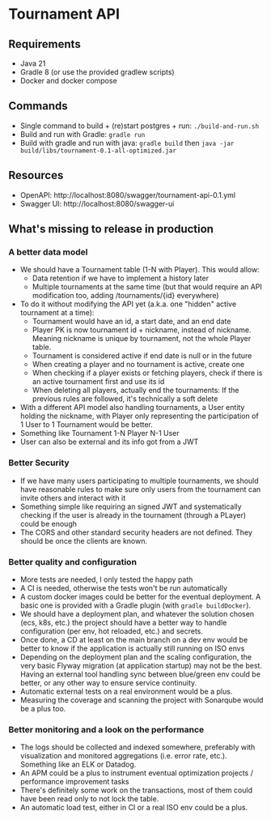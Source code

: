 # Tournament API

## Requirements
* Java 21
* Gradle 8 (or use the provided gradlew scripts)
* Docker and docker compose

## Commands
* Single command to build + (re)start postgres + run: `./build-and-run.sh`
* Build and run with Gradle: `gradle run`
* Build with gradle and run with java: `gradle build` then `java -jar build/libs/tournament-0.1-all-optimized.jar`

## Resources
* OpenAPI: http://localhost:8080/swagger/tournament-api-0.1.yml
* Swagger UI: http://localhost:8080/swagger-ui

## What's missing to release in production

### A better data model
* We should have a Tournament table (1-N with Player). This would allow:
  * Data retention if we have to implement a history later
  * Multiple tournaments at the same time (but that would require an API modification too, adding /tournaments/{id} everywhere)
* To do it without modifying the API yet (a.k.a. one "hidden" active tournament at a time):
  * Tournament would have an id, a start date, and an end date
  * Player PK is now tournament id + nickname, instead of nickname. Meaning nickname is unique by tournament, not the whole Player table.
  * Tournament is considered active if end date is null or in the future
  * When creating a player and no tournament is active, create one
  * When checking if a player exists or fetching players, check if there is an active tournament first and use its id
  * When deleting all players, actually end the tournaments: If the previous rules are followed, it's technically a soft delete
* With a different API model also handling tournaments, a User entity holding the nickname, with Player only representing the participation of 1 User to 1 Tournament would be better.
* Something like Tournament 1-N Player N-1 User
* User can also be external and its info got from a JWT

### Better Security
* If we have many users participating to multiple tournaments, we should have reasonable rules to make sure only users from the tournament can invite others and interact with it
* Something simple like requiring an signed JWT and systematically checking if the user is already in the tournament (through a PLayer) could be enough
* The CORS and other standard security headers are not defined. They should be once the clients are known.

### Better quality and configuration
* More tests are needed, I only tested the happy path
* A CI is needed, otherwise the tests won't be run automatically
* A custom docker images could be better for the eventual deployment. A basic one is provided with a Gradle plugin (with `gradle buildDocker`).
* We should have a deployment plan, and whatever the solution chosen (ecs, k8s, etc.) the project should have a better way to handle configuration (per env, hot reloaded, etc.) and secrets.
* Once done, a CD at least on the main branch on a dev env would be better to know if the application is actually still running on ISO envs
* Depending on the deployment plan and the scaling configuration, the very basic Flyway migration (at application startup) may not be the best. Having an external tool handling sync between blue/green env could be better, or any other way to ensure service continuity. 
* Automatic external tests on a real environment would be a plus.
* Measuring the coverage and scanning the project with Sonarqube would be a plus too.

### Better monitoring and a look on the performance
* The logs should be collected and indexed somewhere, preferably with visualization and monitored aggregations (i.e. error rate, etc.). Something like an ELK or Datadog.
* An APM could be a plus to instrument eventual optimization projects / performance improvement tasks
* There's definitely some work on the transactions, most of them could have been read only to not lock the table.
* An automatic load test, either in CI or a real ISO env could be a plus.
